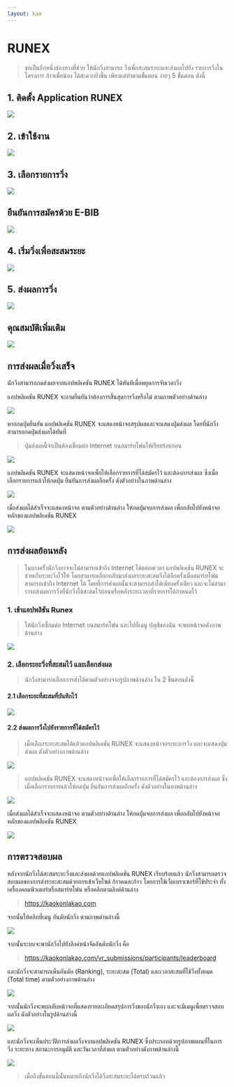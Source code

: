 ```yaml
---
layout: kao
---
```


# RUNEX 
> ขอเป็นอีกหนึ่งช่องทางที่ช่วย ให้นักวิ่งสามารถ วิ่งเพื่อสะสมระยะและส่งผลไปยัง รายการวิ่งในโครงการ ก้าวเพื่อน้อง ได้สะดวกยิ่งขึ้น เพียงแค่ทำตามขั้นตอน ง่ายๆ 5 ขั้นตอน ดังนี้


## 1. ติดตั้ง Application RUNEX

![](img/kao2.png)

## 2. เข้าใช้งาน

![](img/kao3.png)

## 3. เลือกรายการวิ่ง

![](img/kao4.png)

## ยืนยันการสมัครด้วย E-BIB

![](img/kao5.png)

## 4. เริ่มวิ่งเพื่อสะสมระยะ

![](img/kao6.png)

## 5. ส่งผลการวิ่ง

![](img/kao7.png)

## คุณสมบัติเพิ่มเติม

![](img/kao8.png)

## การส่งผลเมื่อวิ่งเสร็จ

นักวิ่งสามารถกดส่งผลจากแอปพลิเคชัน RUNEX ได้ทันทีเมื่อหยุดการจับเวลาวิ่ง

แอปพลิเคชัน RUNEX จะถามยืนยันว่าต้องการสิ้นสุดการวิ่งหรือไม่ ตามภาพตัวอย่างด้านล่าง

![](img/2020-11-20-22-05-36.png)

หากกดปุ่มยืนยัน แอปพลิเคชัน RUNEX จะแสดงหน้าจอสรุปผลและจะแสดงปุ่มส่งผล  โดยที่นักวิ่งสามารถกดปุ่มส่งผลได้ทันที่
> ปุ่มส่งผลนี้จำเป็นต้องเชื่อมต่อ Internet บนสมาร์ทโฟนให้เรียบร้อยก่อน

![](img/2020-11-20-22-06-11.png)

แอปพลิเคชัน RUNEX จะแสดงหน้าจอเพื่อให้เลือกรายการที่ได้สมัครไว้ และต้องการส่งผล ซึ่งเมื่อเลือกรายการแล้วให้กดปุ่ม ยืนยันการส่งผลอีกครั้ง ดังตัวอย่างในภาพด้านล่าง

![](img/2020-11-20-21-55-19.png)

เมื่อส่งผลได้สำเร็จจะแสดงหน้าจอ ตามตัวอย่างด้านล่าง ให้กดปุ่มจบการส่งผล เพื่อกลับไปยังหน้าจอหลักของแอปพลิเคชัน RUNEX

![](img/2020-11-20-21-51-24.png)

## การส่งผลย้อนหลัง
> ในบางครั้งนักวิ่งอาจจะไม่สามารถเข้าถึง Internet ได้ตลอดเวลา แอปพลิเคชัน RUNEX จะช่วยเก็บระยะวิ่งไว้ให้ โดยสามารถเลือกกลับมาส่งผลระยะสะสมวิ่งได้อีกครั้งเมื่อสมาร์ทโฟนสามารถเข้าถึง Internet ได้ โดยที่การส่งผลนั้นจะสามารถส่งได้เพียงครั้งเดียว และจะไม่สามารารถส่งผลการวิ่งที่นักวิ่งได้สะสมไว้ก่อนหรือหลังระยะเวลาที่รายการได้กำหนดไว้

### 1. เข้าแอปพลิชัน Runex
> ให้นักวิ่งเชื่อมต่อ Internet บนสมาร์ทโฟน และไปที่เมนู บัญชีของฉัน จะพบหน้าจอดังภาพด้านล่าง

![](img/2020-11-20-21-49-50.png)

### 2. เลือกระยะวิ่งที่สะสมไว้ และเลือกส่งผล
> นักวิ่งสามารถเลือกการส่งได้ตามตัวอย่างจากรูปภาพด้านล่าง ใน 2 ขึ้นตอนดังนี้

#### 2.1 เลือกระยะที่สะสมที่บันทึกไว้

![](img/2020-11-20-21-52-42.png)

#### 2.2 ส่งผลการวิ่งไปยังรายการที่ได้สมัครไว้
> เมื่อเลือกระยะสะสมได้แล้วแอปพลิเคชัน RUNEX จะแสดงหน้าจอระยะการวิ่ง และจะแสดงปุ่มส่งผล ดังตัวอย่างภาพด้านล่าง

![](img/2020-11-20-21-50-46.png)

> แอปพลิเคชัน RUNEX จะแสดงหน้าจอเพื่อให้เลือกรายการที่ได้สมัครไว้ และต้องการส่งผล ซึ่งเมื่อเลือกรายการแล้วให้กดปุ่ม ยืนยันการส่งผลอีกครั้ง ดังตัวอย่างในภาพด้านล่าง

![](img/2020-11-20-21-55-19.png)

เมื่อส่งผลได้สำเร็จจะแสดงหน้าจอ ตามตัวอย่างด้านล่าง ให้กดปุ่มจบการส่งผล เพื่อกลับไปยังหน้าจอหลักของแอปพลิเคชัน RUNEX

![](img/2020-11-20-21-51-24.png)


## การตรวจสอบผล
หลังจากนักวิ่งได้สะสมระยะวิ่งและส่งผลด้วยแอปพลิเคชัน RUNEX เรียบร้อยแล้ว นักวิ่งสามารถตรวจสอบผลของการส่งระยะสะสมด้วยการเข้าเว็บไซต์ ก้าวคนละก้าว โดยการใช้เว็บเบราเซอร์ที่ใช้ประจำ ทั้งเครื่องคอมพิวเตอร์หรือสมาร์ทโฟน หรือคลิกตามลิงค์ด้านล่าง
> https://kaokonlakao.com

จากนั้นให้คลิกที่เมนู อันดับนักวิ่ง ตามภาพด่านล่างนี้

![](img/2020-11-20-21-08-49.png)

จากนั้นระบบจะพานักวิ่งไปยังลิงค์หน้าจัดอันดับนักวิ่ง คือ
> https://kaokonlakao.com/vr_submissions/participants/leaderboard

และนักวิ่งจะสามารถเห็นอันดับ (Ranking), ระยะสะสม (Total) และเวลาสะสมที่ใช้วิ่งทั้งหมด (Total time) ตามตัวอย่างภาพด้านล่าง

![](img/2020-11-20-21-19-04.png)

จากนั้นนักวิ่งจะพบกลับหน้าจอที่แสดงรายละเอียดสรุปการวิ่งของนักวิ่งเอง และจะมีเมนูเพื่อตรวจสอบผลวิ่ง ดังตัวอย่างในรูปด้านล่างนี้

![](img/2020-11-20-21-21-57.png)

และนักวิ่งจะเห็นประวัติการส่งผลวิ่งจากแอปพลิเคชัน RUNEX ซึ่งประกอบด้วยรูปภาพแผนที่ในการวิ่ง ระยะทาง สถานะการอนุมัติ และวันเวลาที่ส่งผล ตามตัวอย่างดังภาพด้านล่างนี้

![](img/2020-11-20-21-27-04.png)

> เมื่อถึงขั้นตอนนี้นั้นหมายถึงนักวิ่งได้วิ่งสะสมระยะได้ครบถ้วนแล้ว 
